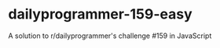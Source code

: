 dailyprogrammer-159-easy
========================

A solution to r/dailyprogrammer's challenge #159 in JavaScript

